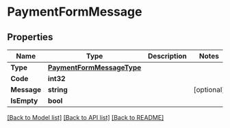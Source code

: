 # PaymentFormMessage

## Properties

Name | Type | Description | Notes
------------ | ------------- | ------------- | -------------
**Type** | [**PaymentFormMessageType**](PaymentFormMessageType.md) |  | 
**Code** | **int32** |  | 
**Message** | **string** |  | [optional] 
**IsEmpty** | **bool** |  | 

[[Back to Model list]](../README.md#documentation-for-models) [[Back to API list]](../README.md#documentation-for-api-endpoints) [[Back to README]](../README.md)


